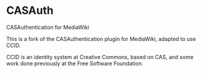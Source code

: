 # CASAuth

CASAuthentication for MediaWiki

This is a fork of the CASAuthentication plugin for MediaWiki, adapted to use CCID.

CCID is an identity system at Creative Commons, based on CAS, and some work done previously at the Free Software Foundation.
